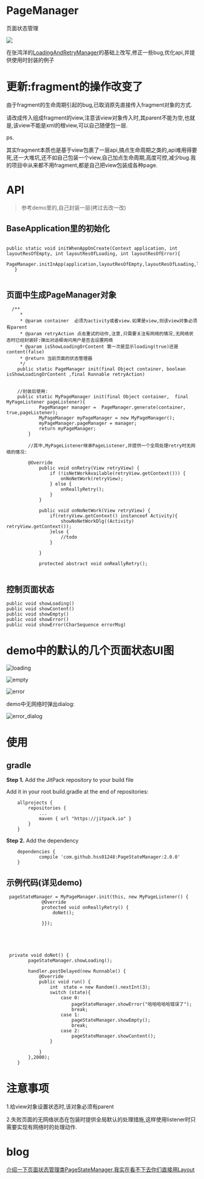 # PageManager
页面状态管理

[![](https://jitpack.io/v/hss01248/PageStateManager.svg)](https://jitpack.io/#hss01248/PageStateManager)

在张鸿洋的[LoadingAndRetryManager](https://github.com/hongyangAndroid/LoadingAndRetryManager)的基础上改写,修正一些bug,优化api,并提供使用时封装的例子



# 更新:fragment的操作改变了

由于fragment的生命周期引起的bug,已取消原先直接传入fragment对象的方式.

请改成传入组成fragment的view,注意该view对象传入时,其parent不能为空,也就是,该view不能是xml的根view,可以自己随便包一层.

ps.

其实fragment本质也是基于view包裹了一层api,搞点生命周期之类的,api难用得要死,还一大堆坑,还不如自己包装一个view,自己加点生命周期,高度可控,减少bug.我的项目中从来都不用fragment,都是自己把view包装成各种page.

# API

> 参考demo里的,自己封装一层(拷过去改一改)


## BaseApplication里的初始化

```

public static void initWhenAppOnCreate(Context application, int layoutResOfEmpty, int layoutResOfLoading, int layoutResOfError){
       PageManager.initInApp(application,layoutResOfEmpty,layoutResOfLoading,layoutResOfError);
   }
   
```



## 页面中生成PageManager对象

```
  /**
     *
     * @param container  必须为activity或者view.如果是view,则该view对象必须有parent
     * @param retryAction 点击重试的动作,注意,只需要关注有网络的情况,无网络状态时已经封装好:弹出对话框询问用户是否去设置网络
     * @param isShowLoadingOrContent 第一次是显示loading(true)还是content(false)
     * @return 当前页面的状态管理器
     */
    public static PageManager init(final Object container, boolean isShowLoadingOrContent ,final Runnable retryAction)
    
    
    //封装后使用:
    public static MyPageManager init(final Object container,  final MyPageListener pageListener){
            PageManager manager =  PageManager.generate(container, true,pageListener);
            MyPageManager myPageManager = new MyPageManager();
            myPageManager.pageManager = manager;
            return myPageManager;
        }
        
        //其中,MyPageListener继承PageListener,并提供一个全局处理retry时无网络的情况:
        
        @Override
            public void onRetry(View retryView) {
                if (!isNetWorkAvailable(retryView.getContext())) {
                    onNoNetWork(retryView);
                } else {
                    onReallyRetry();
                }
            }
        
            public void onNoNetWork(View retryView) {
                if(retryView.getContext() instanceof Activity){
                    showNoNetWorkDlg((Activity) retryView.getContext());
                }else {
                    //todo
                }
        
            }
        
            protected abstract void onReallyRetry();
        
```

## 控制页面状态

```
public void showLoading()
public void showContent()
public void showEmpty()
public void showError()
public void showError(CharSequence errorMsg)
```



# demo中的默认的几个页面状态UI图

 

 ![loading](loading.jpg)

![empty](empty.jpg)



 ![error](error.jpg)



demo中无网络时弹出dialog:

 ![error_dialog](error_dialog.jpg)

# 使用

## gradle

**Step 1.** Add the JitPack repository to your build file

Add it in your root build.gradle at the end of repositories:

```
    allprojects {
        repositories {
            ...
            maven { url "https://jitpack.io" }
        }
    }
```

**Step 2.** Add the dependency

```
    dependencies {
            compile 'com.github.hss01248:PageStateManager:2.0.0'
    }
```



## 示例代码(详见demo)

```
 pageStateManager = MyPageManager.init(this, new MyPageListener() {
             @Override
             protected void onReallyRetry() {
                 doNet();
 
             }});
        
        



 private void doNet() {
        pageStateManager.showLoading();
        
        handler.postDelayed(new Runnable() {
            @Override
            public void run() {
                int  state = new Random().nextInt(3);
                switch (state){
                    case 0:
                        pageStateManager.showError("哈哈哈哈哈错误了");
                        break;
                    case 1:
                        pageStateManager.showEmpty();
                        break;
                    case 2:
                        pageStateManager.showContent();
                }

            }
        },2000);
    }
```

# 注意事项

1.给view对象设置状态时,该对象必须有parent

2.失败页面的无网络状态在包装时提供全局默认的处理措施,这样使用listener时只需要实现有网络时的处理动作.





# blog

[介绍一下页面状态管理类PageStateManager,我实在看不下去你们直接用Layout](http://www.jianshu.com/p/665a69e9436b)
